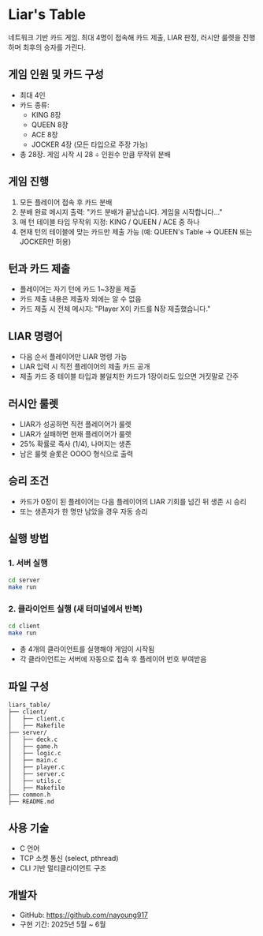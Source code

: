 # Liar's Table

네트워크 기반 카드 게임. 최대 4명이 접속해 카드 제출, LIAR 판정, 러시안 룰렛을 진행하며 최후의 승자를 가린다.

## 게임 인원 및 카드 구성

- 최대 4인
- 카드 종류:
  - KING 8장
  - QUEEN 8장
  - ACE 8장
  - JOCKER 4장 (모든 타입으로 주장 가능)
- 총 28장. 게임 시작 시 28 ÷ 인원수 만큼 무작위 분배

## 게임 진행

1. 모든 플레이어 접속 후 카드 분배
2. 분배 완료 메시지 출력: "카드 분배가 끝났습니다. 게임을 시작합니다..."
3. 매 턴 테이블 타입 무작위 지정: KING / QUEEN / ACE 중 하나
4. 현재 턴의 테이블에 맞는 카드만 제출 가능 (예: QUEEN's Table → QUEEN 또는 JOCKER만 허용)

## 턴과 카드 제출

- 플레이어는 자기 턴에 카드 1~3장을 제출
- 카드 제출 내용은 제출자 외에는 알 수 없음
- 카드 제출 시 전체 메시지: "Player X이 카드를 N장 제출했습니다."

## LIAR 명령어

- 다음 순서 플레이어만 LIAR 명령 가능
- LIAR 입력 시 직전 플레이어의 제출 카드 공개
- 제출 카드 중 테이블 타입과 불일치한 카드가 1장이라도 있으면 거짓말로 간주

## 러시안 룰렛

- LIAR가 성공하면 직전 플레이어가 룰렛
- LIAR가 실패하면 현재 플레이어가 룰렛
- 25% 확률로 즉사 (1/4), 나머지는 생존
- 남은 룰렛 슬롯은 OOOO 형식으로 출력

## 승리 조건

- 카드가 0장이 된 플레이어는 다음 플레이어의 LIAR 기회를 넘긴 뒤 생존 시 승리
- 또는 생존자가 한 명만 남았을 경우 자동 승리

## 실행 방법

### 1. 서버 실행

```bash
cd server
make run
```

### 2. 클라이언트 실행 (새 터미널에서 반복)

```bash
cd client
make run
```

- 총 4개의 클라이언트를 실행해야 게임이 시작됨
- 각 클라이언트는 서버에 자동으로 접속 후 플레이어 번호 부여받음

## 파일 구성

```text
liars_table/
├── client/
│   ├── client.c
│   ├── Makefile
├── server/
│   ├── deck.c
│   ├── game.h
│   ├── logic.c
│   ├── main.c
│   ├── player.c
│   ├── server.c
│   ├── utils.c
│   ├── Makefile
├── common.h
├── README.md
```

## 사용 기술

- C 언어  
- TCP 소켓 통신 (select, pthread)  
- CLI 기반 멀티클라이언트 구조

## 개발자

- GitHub: https://github.com/nayoung917  
- 구현 기간: 2025년 5월 ~ 6월
